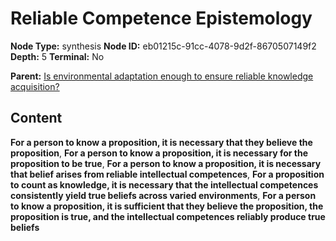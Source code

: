 # Reliable Competence Epistemology

**Node Type:** synthesis
**Node ID:** eb01215c-91cc-4078-9d2f-8670507149f2
**Depth:** 5
**Terminal:** No

**Parent:** [Is environmental adaptation enough to ensure reliable knowledge acquisition?](is-environmental-adaptation-enough-to-ensure-reliable-knowledge-acquisition-antithesis-be4d1e4d-246e-4d16-a0aa-197591a75da7.md)

## Content

**For a person to know a proposition, it is necessary that they believe the proposition**, **For a person to know a proposition, it is necessary for the proposition to be true**, **For a person to know a proposition, it is necessary that belief arises from reliable intellectual competences**, **For a proposition to count as knowledge, it is necessary that the intellectual competences consistently yield true beliefs across varied environments**, **For a person to know a proposition, it is sufficient that they believe the proposition, the proposition is true, and the intellectual competences reliably produce true beliefs**
